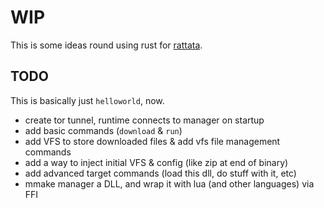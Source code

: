 # WIP

This is some ideas round using rust for [rattata](https://github.com/notnullgames/rattata).


## TODO

This is basically just `helloworld`, now.

- create tor tunnel, runtime connects to manager on startup
- add basic commands (`download` & `run`)
- add VFS to store downloaded files & add vfs file management commands
- add a way to inject initial VFS & config (like zip at end of binary)
- add advanced target commands (load this dll, do stuff with it, etc)
- mmake manager a DLL, and wrap it with lua (and other languages) via FFI
